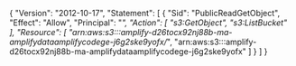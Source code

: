 {
  "Version": "2012-10-17",
  "Statement": [
    {
      "Sid": "PublicReadGetObject",
      "Effect": "Allow",
      "Principal": "*",
      "Action": [
        "s3:GetObject",
        "s3:ListBucket"
      ],
      "Resource": [
        "arn:aws:s3:::amplify-d26tocx92nj88b-ma-amplifydataamplifycodege-j6g2ske9yofx/*",
        "arn:aws:s3:::amplify-d26tocx92nj88b-ma-amplifydataamplifycodege-j6g2ske9yofx"
      ]
    }
  ]
}